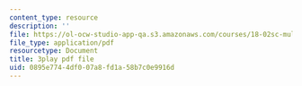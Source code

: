 ```yaml
---
content_type: resource
description: ''
file: https://ol-ocw-studio-app-qa.s3.amazonaws.com/courses/18-02sc-multivariable-calculus-fall-2010/0895e7744df007a8fd1a58b7c0e9916d_jUrPIbJWpOA.pdf
file_type: application/pdf
resourcetype: Document
title: 3play pdf file
uid: 0895e774-4df0-07a8-fd1a-58b7c0e9916d
---
```

